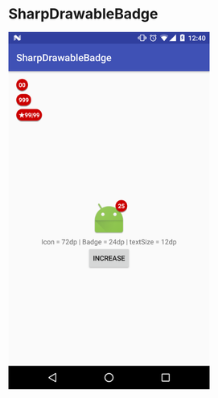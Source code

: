 # SharpDrawableBadge
<img width="400" src="https://github.com/alcohol49/SharpDrawableBadge/blob/master/ScreenShot.png" />
